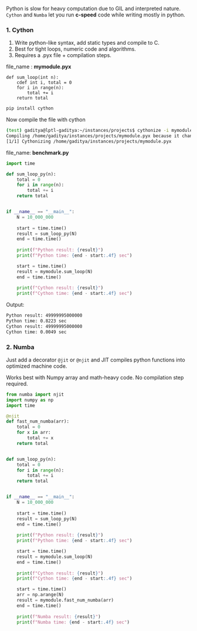 Python is slow for heavy computation due to GIL and interpreted nature.
`Cython` and `Numba` let you run **c-speed** code while writing mostly in python.

### 1. Cython
1. Write python-like syntax, add static types and compile to C.
2. Best for tight loops, numeric code and algorithms.
3. Requires a .pyx file + compilation steps.

file_name : **mymodule.pyx**
```cython
def sum_loop(int n):
    cdef int i, total = 0
    for i in range(n):
        total += i
    return total
```

```bash
pip install cython
```

Now compile the file with cython
```bash
(test) gaditya@lptl-gaditya:~/instances/projects$ cythonize -i mymodule.pyx
Compiling /home/gaditya/instances/projects/mymodule.pyx because it changed.
[1/1] Cythonizing /home/gaditya/instances/projects/mymodule.pyx
```

file_name: **benchmark.py**
```python
import time

def sum_loop_py(n):
    total = 0
    for i in range(n):
        total += i
    return total


if __name__ == "__main__":
    N = 10_000_000
    
    start = time.time()
    result = sum_loop_py(N)
    end = time.time()
    
    print(f"Python result: {result}")
    print(f"Python time: {end - start:.4f} sec")

    start = time.time()
    result = mymodule.sum_loop(N)
    end = time.time()
    
    print(f"Cython result: {result}")
    print(f"Cython time: {end - start:.4f} sec")
```
Output:
```bash
Python result: 49999995000000
Python time: 0.8223 sec
Cython result: 49999995000000
Cython time: 0.0049 sec
```

### 2. Numba
Just add a decorator `@jit` or `@njit` and JIT compiles python functions
into optimized machine code.

Works best with Numpy array and math-heavy code.
No compilation step required.

```python
from numba import njit
import numpy as np
import time

@njit
def fast_num_numba(arr):
    total = 0
    for x in arr:
        total += x
    return total


def sum_loop_py(n):
    total = 0
    for i in range(n):
        total += i
    return total


if __name__ == "__main__":
    N = 10_000_000
    
    start = time.time()
    result = sum_loop_py(N)
    end = time.time()
    
    print(f"Python result: {result}")
    print(f"Python time: {end - start:.4f} sec")

    start = time.time()
    result = mymodule.sum_loop(N)
    end = time.time()
    
    print(f"Cython result: {result}")
    print(f"Cython time: {end - start:.4f} sec")

    start = time.time()
    arr = np.arange(N)
    result = mymodule.fast_num_numba(arr)
    end = time.time()
    
    print(f"Numba result: {result}")
    print(f"Numba time: {end - start:.4f} sec")
```
